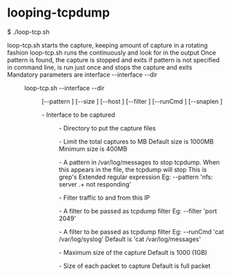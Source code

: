 # looping-tcpdump

$ ./loop-tcp.sh 

loop-tcp.sh starts the capture, keeping <size> amount of capture in a rotating fashion
loop-tcp.sh runs the <cmd> continuously and look for <pattern> in the <cmd> output
Once pattern is found, the capture is stopped and exits
if pattern is not specified in command line, <cmd> is run just once and stops the capture and exits
Mandatory parameters are interface --interface <if> --dir <dir>

loop-tcp.sh --interface <if> --dir <dir> [--pattern <pattern>] [--size <totalSizeinMB>] [--host <IP to filter>] [--filter <filter expression>] [--runCmd <cmd>] [--snaplen <snapSize>]

<if>                - Interface to be captured

<dir>               - Directory to put the capture files

<size>              - Limit the total captures to <size>MB
                      Default size is 1000MB
                      Minimum size is 400MB

<pattern>           - A pattern in /var/log/messages to stop tcpdump. When this appears in the file, the tcpdump will stop
                      This is grep's Extended regular expression
                      Eg: --pattern 'nfs: server .+ not responding'

<IP to filter>      - Filter traffic to and from this IP

<filter expression> - A filter to be passed as tcpdump filter
                      Eg: --filter 'port 2049'

<cmd>      - A filter to be passed as tcpdump filter
                      Eg: --runCmd 'cat /var/log/syslog'
                      Default is 'cat /var/log/messages'

<totalSize>         - Maximum size of the capture
                      Default is 1000 (1GB)

<snapSize>          - Size of each packet to capture
                      Default is full packet
